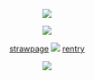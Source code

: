 <p align="center"
 
![](https://64.media.tumblr.com/1079b2b579c459d5c74b6ec90da0f678/7029f2a5e5c129e7-b6/s640x960/371f2d2bdd9595bc7b5e12f532df78750dc086f2.pnj)

<p align="center" 

 ![](https://64.media.tumblr.com/b9db295186f744dd2f66fab274b0f883/532cb3dba238d104-76/s640x960/4388329cde234e7e6818abe6731e7ed9fc8c73b0.gifv)
<p align="center"

[strawpage](https://twohundredshots.straw.page)   ![](https://64.media.tumblr.com/830241d8affbd5c7b3292742f7f3e13a/4a06e66238f29338-f1/s75x75_c1/ed5a45481cdbb59dbec2970df69dbcdf069ac051.gifv)  [rentry](https://rentry.co/twohundredshots)

<p align="center" 
 
![](https://64.media.tumblr.com/267decae75782fedfcaffecb1e2c944f/876255b541d3b5cb-2c/s250x400/3373ef1fe7fba7c67ef8d039dbbb43b6961bf934.pnj)
 
 




 

